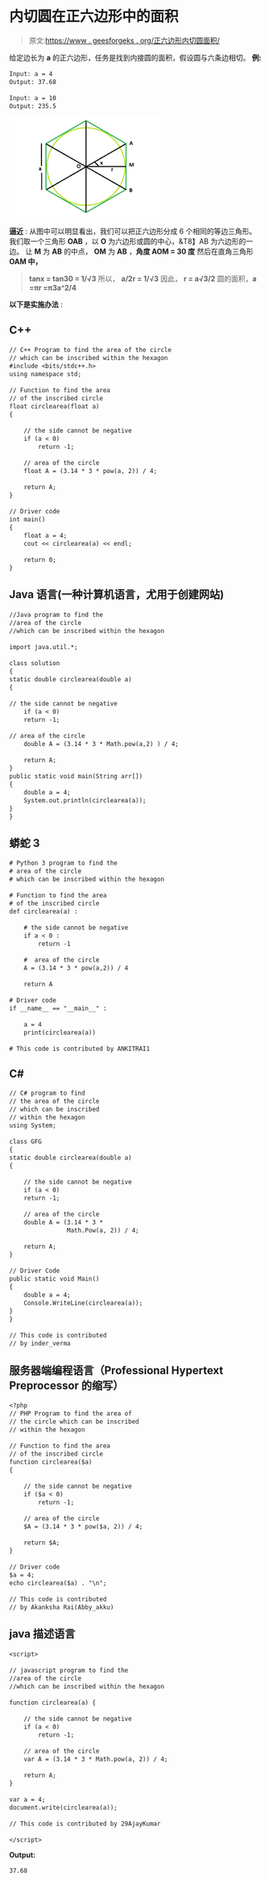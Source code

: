 # 内切圆在正六边形中的面积

> 原文:[https://www . geesforgeks . org/正六边形内切圆面积/](https://www.geeksforgeeks.org/area-of-a-circle-inscribed-in-a-regular-hexagon/)

给定边长为 **a** 的正六边形，任务是找到内接圆的面积，假设圆与六条边相切。
**例:**

```
Input: a = 4
Output: 37.68

Input: a = 10
Output: 235.5
```

![](img/1da56396d09e7cdbe8ed44e97f5c7e01.png)

**逼近** :
从图中可以明显看出，我们可以把正六边形分成 6 个相同的等边三角形。
我们取一个三角形 **OAB** ，以 **O** 为六边形或圆的中心，&T8】AB 为六边形的一边。
让 **M** 为 **AB** 的中点， **OM** 为 **AB** ，**角度 AOM = 30 度**
然后在直角三角形 **OAM 中，**

> **tanx = tan30 = 1/√3**
> 所以， **a/2r = 1/√3**
> 因此， **r = a√3/2**
> 圆的面积，**a =πr =π3a^2/4**

**以下是实施办法** :

## C++

```
// C++ Program to find the area of the circle
// which can be inscribed within the hexagon
#include <bits/stdc++.h>
using namespace std;

// Function to find the area
// of the inscribed circle
float circlearea(float a)
{

    // the side cannot be negative
    if (a < 0)
        return -1;

    // area of the circle
    float A = (3.14 * 3 * pow(a, 2)) / 4;

    return A;
}

// Driver code
int main()
{
    float a = 4;
    cout << circlearea(a) << endl;

    return 0;
}
```

## Java 语言(一种计算机语言，尤用于创建网站)

```
//Java program to find the
//area of the circle
//which can be inscribed within the hexagon

import java.util.*;

class solution
{
static double circlearea(double a)
{

// the side cannot be negative
    if (a < 0)
    return -1;

// area of the circle
    double A = (3.14 * 3 * Math.pow(a,2) ) / 4;

    return A;
}
public static void main(String arr[])
{
    double a = 4;
    System.out.println(circlearea(a));
}
}
```

## 蟒蛇 3

```
# Python 3 program to find the
# area of the circle
# which can be inscribed within the hexagon

# Function to find the area
# of the inscribed circle
def circlearea(a) :

    # the side cannot be negative
    if a < 0 :
        return -1

    #  area of the circle
    A = (3.14 * 3 * pow(a,2)) / 4

    return A

# Driver code    
if __name__ == "__main__" :

    a = 4
    print(circlearea(a))

# This code is contributed by ANKITRAI1
```

## C#

```
// C# program to find 
// the area of the circle
// which can be inscribed
// within the hexagon
using System;

class GFG
{
static double circlearea(double a)
{

    // the side cannot be negative
    if (a < 0)
    return -1;

    // area of the circle
    double A = (3.14 * 3 *
                Math.Pow(a, 2)) / 4;

    return A;
}

// Driver Code
public static void Main()
{
    double a = 4;
    Console.WriteLine(circlearea(a));
}
}

// This code is contributed
// by inder_verma
```

## 服务器端编程语言（Professional Hypertext Preprocessor 的缩写）

```
<?php
// PHP Program to find the area of
// the circle which can be inscribed
// within the hexagon

// Function to find the area
// of the inscribed circle
function circlearea($a)
{

    // the side cannot be negative
    if ($a < 0)
        return -1;

    // area of the circle
    $A = (3.14 * 3 * pow($a, 2)) / 4;

    return $A;
}

// Driver code
$a = 4;
echo circlearea($a) . "\n";

// This code is contributed
// by Akanksha Rai(Abby_akku)
```

## java 描述语言

```
<script>

// javascript program to find the
//area of the circle
//which can be inscribed within the hexagon

function circlearea(a) {

    // the side cannot be negative
    if (a < 0)
        return -1;

    // area of the circle
    var A = (3.14 * 3 * Math.pow(a, 2)) / 4;

    return A;
}

var a = 4;
document.write(circlearea(a));

// This code is contributed by 29AjayKumar

</script>
```

**Output:** 

```
37.68
```